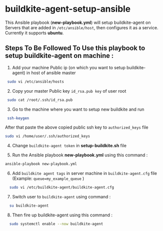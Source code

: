 # buildkite-agent-setup-ansible

This Ansible playbook (**new-playbook.yml**) will setup buildkite-agent on Servers that are added in `/etc/ansible/host`, then configures it as a service. Currently it supports **ubuntu**.

## Steps To Be Followed To Use this playbook to setup buildkite-agent on machine :

1. Add your machine Public ip (on which you want to setup buildkite-agent) in host of ansible master

 ```bash
  sudo vi /etc/ansible/hosts
 ```
 
2. Copy your master Public key `id_rsa.pub key` of user root 
 
 ```bash
  sudo cat /root/.ssh/id_rsa.pub
 ```

3. Go to the machine where you want to setup new buildkite and run 

 ```bash
  ssh-keygen
 ```
   After that paste the above copied public ssh key to `authorized_keys` file
  
  ```bash
  sudo vi /home/user/.ssh/authorized_keys
  ```
  
4. Change `buildkite-agent token` in **setup-buildkite.sh** file
 
5. Run the Ansible playbook **new-playbook.yml** using this command :
 
  ```bash
  ansible-playbook new-playbook.yml
  ```
 
6. Add `buildkite agent tags` in server machine in `buildkite-agent.cfg` file (Example: `queue=my_example_queue` )

```bash
  sudo vi /etc/buildkite-agent/buildkite-agent.cfg
```
7. Switch user to `buildkite-agent` using command :
 
```bash
  su buildkite-agent
```
8. Then fire up buildkite-agent using this command :
```bash
  sudo systemctl enable --now buildkite-agent
```


